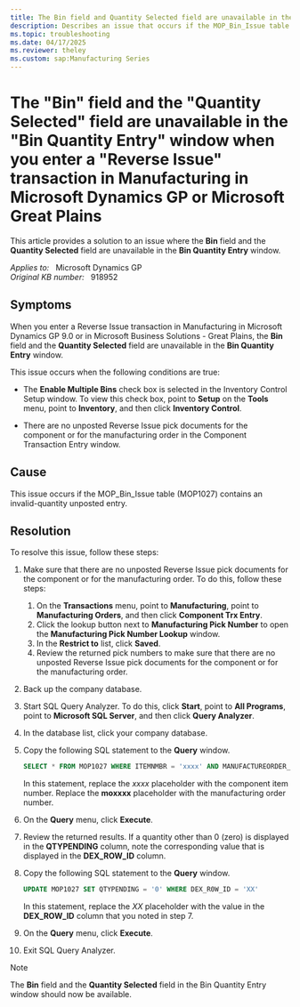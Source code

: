 ```yaml
---
title: The Bin field and Quantity Selected field are unavailable in the Bin Quantity Entry window
description: Describes an issue that occurs if the MOP_Bin_Issue table (MOP1027) contains an invalid-quantity unposted entry. Provides a resolution.
ms.topic: troubleshooting
ms.date: 04/17/2025
ms.reviewer: theley
ms.custom: sap:Manufacturing Series
---
```

# The "Bin" field and the "Quantity Selected" field are unavailable in the "Bin Quantity Entry" window when you enter a "Reverse Issue" transaction in Manufacturing in Microsoft Dynamics GP or Microsoft Great Plains

This article provides a solution to an issue where the **Bin** field and the **Quantity Selected** field are unavailable in the **Bin Quantity Entry** window.

_Applies to:_ &nbsp; Microsoft Dynamics GP  
_Original KB number:_ &nbsp; 918952

## Symptoms

When you enter a Reverse Issue transaction in Manufacturing in Microsoft Dynamics GP 9.0 or in Microsoft Business Solutions - Great Plains, the **Bin** field and the **Quantity Selected** field are unavailable in the **Bin Quantity Entry** window.

This issue occurs when the following conditions are true:

- The **Enable Multiple Bins** check box is selected in the Inventory Control Setup window. To view this check box, point to **Setup** on the **Tools** menu, point to **Inventory**, and then click **Inventory Control**.

- There are no unposted Reverse Issue pick documents for the component or for the manufacturing order in the Component Transaction Entry window.

## Cause

This issue occurs if the MOP_Bin_Issue table (MOP1027) contains an invalid-quantity unposted entry.

## Resolution

To resolve this issue, follow these steps:

1. Make sure that there are no unposted Reverse Issue pick documents for the component or for the manufacturing order. To do this, follow these steps:
    1. On the **Transactions** menu, point to **Manufacturing**, point to **Manufacturing Orders**, and then click **Component Trx Entry**.
    2. Click the lookup button next to **Manufacturing Pick Number** to open the **Manufacturing Pick Number Lookup** window.
    3. In the **Restrict to** list, click **Saved**.
    4. Review the returned pick numbers to make sure that there are no unposted Reverse Issue pick documents for the component or for the manufacturing order.

2. Back up the company database.

3. Start SQL Query Analyzer. To do this, click **Start**, point to **All Programs**, point to **Microsoft SQL Server**, and then click **Query Analyzer**.
4. In the database list, click your company database.
5. Copy the following SQL statement to the **Query** window.

    ```sql
    SELECT * FROM MOP1027 WHERE ITEMNMBR = 'xxxx' AND MANUFACTUREORDER_I = 'moxxxx'
    ```

    In this statement, replace the *xxxx* placeholder with the component item number. Replace the **moxxxx** placeholder with the manufacturing order number.

6. On the **Query** menu, click **Execute**.

7. Review the returned results. If a quantity other than 0 (zero) is displayed in the **QTYPENDING** column, note the corresponding value that is displayed in the **DEX_ROW_ID** column.

8. Copy the following SQL statement to the **Query** window.

    ```sql
    UPDATE MOP1027 SET QTYPENDING = '0' WHERE DEX_R0W_ID = 'XX'
    ```

    In this statement, replace the *XX* placeholder with the value in the **DEX_ROW_ID** column that you noted in step 7.

9. On the **Query** menu, click **Execute**.
10. Exit SQL Query Analyzer.

> [!NOTE]
> The **Bin** field and the **Quantity Selected** field in the Bin Quantity Entry window should now be available.
